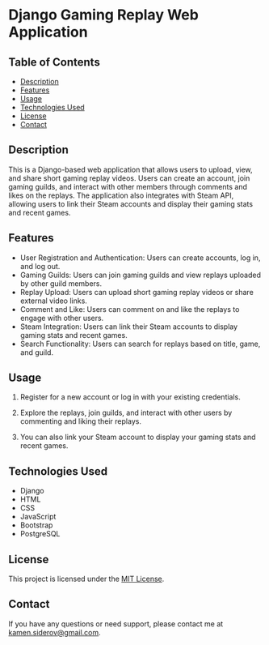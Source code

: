 # Django Gaming Replay Web Application

## Table of Contents

- [Description](#description)
- [Features](#features)
- [Usage](#usage)
- [Technologies Used](#technologies-used)
- [License](#license)
- [Contact](#contact)

## Description

This is a Django-based web application that allows users to upload, view, and share short gaming replay videos.
Users can create an account, join gaming guilds, and interact with other members through comments and likes on the replays.
The application also integrates with Steam API, allowing users to link their Steam accounts and display their gaming stats and recent games.

## Features

- User Registration and Authentication: Users can create accounts, log in, and log out.
- Gaming Guilds: Users can join gaming guilds and view replays uploaded by other guild members.
- Replay Upload: Users can upload short gaming replay videos or share external video links.
- Comment and Like: Users can comment on and like the replays to engage with other users.
- Steam Integration: Users can link their Steam accounts to display gaming stats and recent games.
- Search Functionality: Users can search for replays based on title, game, and guild.


## Usage

1. Register for a new account or log in with your existing credentials.

2. Explore the replays, join guilds, and interact with other users by commenting and liking their replays.

3. You can also link your Steam account to display your gaming stats and recent games.

## Technologies Used

- Django
- HTML
- CSS
- JavaScript
- Bootstrap
- PostgreSQL

## License

This project is licensed under the [MIT License](LICENSE).

## Contact

If you have any questions or need support, please contact me at kamen.siderov@gmail.com.
